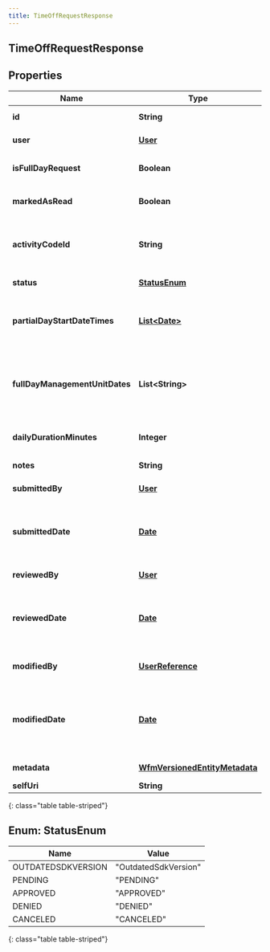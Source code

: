 ```yaml
---
title: TimeOffRequestResponse
---
```

## TimeOffRequestResponse


## Properties

| Name | Type | Description | Notes |
| ------------ | ------------- | ------------- | ------------- |
| **id** | **String** | The globally unique identifier for the object. |  [optional] |
| **user** | [**User**](User.html) | The user associated with this time off request |  [optional] |
| **isFullDayRequest** | **Boolean** | Whether this is a full day request (false means partial day) |  [optional] |
| **markedAsRead** | **Boolean** | Whether this request has been marked as read by the agent |  [optional] |
| **activityCodeId** | **String** | The ID of the activity code associated with this time off request. Activity code must be of the TimeOff category |  [optional] |
| **status** | [**StatusEnum**](#StatusEnum) | The status of this time off request |  [optional] |
| **partialDayStartDateTimes** | [**List&lt;Date&gt;**](Date.html) | A set of start date-times in ISO-8601 format for partial day requests.  Will be not empty if isFullDayRequest == false |  [optional] |
| **fullDayManagementUnitDates** | **List&lt;String&gt;** | A set of dates in yyyy-MM-dd format.  Should be interpreted in the management unit&#39;s configured time zone.  Will be not empty if isFullDayRequest == true |  [optional] |
| **dailyDurationMinutes** | **Integer** | The daily duration of this time off request in minutes |  [optional] |
| **notes** | **String** | Notes about the time off request |  [optional] |
| **submittedBy** | [**User**](User.html) | The user who submitted this time off request |  [optional] |
| **submittedDate** | [**Date**](Date.html) | The timestamp when this request was submitted. Date time is represented as an ISO-8601 string. For example: yyyy-MM-ddTHH:mm:ss.SSSZ |  [optional] |
| **reviewedBy** | [**User**](User.html) | The user who reviewed this time off request |  [optional] |
| **reviewedDate** | [**Date**](Date.html) | The timestamp when this request was reviewed. Date time is represented as an ISO-8601 string. For example: yyyy-MM-ddTHH:mm:ss.SSSZ |  [optional] |
| **modifiedBy** | [**UserReference**](UserReference.html) | The user who last modified this TimeOffRequestResponse |  [optional] |
| **modifiedDate** | [**Date**](Date.html) | The timestamp when this request was last modified. Date time is represented as an ISO-8601 string. For example: yyyy-MM-ddTHH:mm:ss.SSSZ |  [optional] |
| **metadata** | [**WfmVersionedEntityMetadata**](WfmVersionedEntityMetadata.html) | The version metadata of the time off request |  [optional] |
| **selfUri** | **String** | The URI for this object |  [optional] |
{: class="table table-striped"}


<a name="StatusEnum"></a>

## Enum: StatusEnum

| Name | Value |
| ---- | ----- |
| OUTDATEDSDKVERSION | &quot;OutdatedSdkVersion&quot; |
| PENDING | &quot;PENDING&quot; |
| APPROVED | &quot;APPROVED&quot; |
| DENIED | &quot;DENIED&quot; |
| CANCELED | &quot;CANCELED&quot; |
{: class="table table-striped"}



